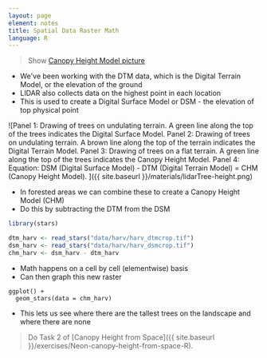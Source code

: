 ```yaml
---
layout: page
element: notes
title: Spatial Data Raster Math
language: R
--- 
```


> Show [Canopy Height Model picture](https://datacarpentry.org/r-raster-vector-geospatial/images/dc-spatial-raster/lidarTree-height.png)

* We've been working with the DTM data, which is the Digital Terrain Model, or the elevation of the ground
* LIDAR also collects data on the highest point in each location 
* This is used to create a Digital Surface Model or DSM - the elevation of top physical point

![Panel 1: Drawing of trees on undulating terrain. A green line along the top of the trees indicates the Digital Surface Model.
Panel 2: Drawing of trees on undulating terrain. A brown line along the top of the terrain indicates the Digital Terrain Model.
Panel 3: Drawing of trees on a flat terrain. A green line along the top of the trees indicates the Canopy Height Model.
Panel 4: Equation: DSM (Digital Surface Model) - DTM (Digital Terrain Model) = CHM (Canopy Height Model).
]({{ site.baseurl }}/materials/lidarTree-height.png)

* In forested areas we can combine these to create a Canopy Height Model (CHM)
* Do this by subtracting the DTM from the DSM

```r
library(stars)

dtm_harv <- read_stars("data/harv/harv_dtmcrop.tif")
dsm_harv <- read_stars("data/harv/harv_dsmcrop.tif")
chm_harv <- dsm_harv - dtm_harv
```

* Math happens on a cell by cell (elementwise) basis
* Can then graph this new raster

```
ggplot() +
  geom_stars(data = chm_harv)
```

* This lets us see where there are the tallest trees on the landscape and where there are none

> Do Task 2 of [Canopy Height from Space]({{ site.baseurl }}/exercises/Neon-canopy-height-from-space-R).